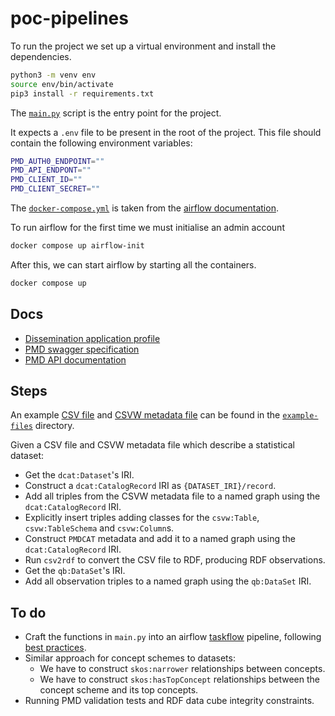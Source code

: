 # poc-pipelines

To run the project we set up a virtual environment and install the dependencies.

```sh
python3 -m venv env
source env/bin/activate
pip3 install -r requirements.txt
```

The [`main.py`](main.py) script is the entry point for the project.

It expects a `.env` file to be present in the root of the project. This file should contain the following environment variables:

```sh
PMD_AUTH0_ENDPOINT=""
PMD_API_ENDPONT=""
PMD_CLIENT_ID=""
PMD_CLIENT_SECRET=""
```

The [`docker-compose.yml`](docker-compose.yaml) is taken from the [airflow documentation](https://airflow.apache.org/docs/apache-airflow/stable/howto/docker-compose/index.html).

To run airflow for the first time we must initialise an admin account

```sh
docker compose up airflow-init
```

After this, we can start airflow by starting all the containers.

```sh 
docker compose up
```

## Docs

- [Dissemination application profile](https://github.com/GSS-Cogs/application-profile)
- [PMD swagger specification](https://idp-beta-drafter.publishmydata.com/index.html)
- [PMD API documentation](https://swirrl.github.io/PMD-AP/index.html)

## Steps

An example [CSV file](example-files/life-expectancy-by-region-sex-and-time.csv) and [CSVW metadata file](example-files/life-expectancy-by-region-sex-and-time.csv-metadata.json) can be found in the [`example-files`](example-files) directory.

Given a CSV file and CSVW metadata file which describe a statistical dataset:
- Get the `dcat:Dataset`'s IRI.
- Construct a `dcat:CatalogRecord` IRI as `{DATASET_IRI}/record`.
- Add all triples from the CSVW metadata file to a named graph using the `dcat:CatalogRecord` IRI.
- Explicitly insert triples adding classes for the `csvw:Table`, `csvw:TableSchema` and `csvw:Column`s.
- Construct `PMDCAT` metadata and add it to a named graph using the `dcat:CatalogRecord` IRI.
- Run `csv2rdf` to convert the CSV file to RDF, producing RDF observations.
- Get the `qb:DataSet`'s IRI.
- Add all observation triples to a named graph using the `qb:DataSet` IRI.


## To do

- Craft the functions in `main.py` into an airflow [taskflow](https://airflow.apache.org/docs/apache-airflow/stable/tutorial/taskflow.html) pipeline, following [best practices](https://airflow.apache.org/docs/apache-airflow/stable/best-practices.html).
- Similar approach for concept schemes to datasets:
    - We have to construct `skos:narrower` relationships between concepts.
    - We have to construct `skos:hasTopConcept` relationships between the concept scheme and its top concepts.
- Running PMD validation tests and RDF data cube integrity constraints.
